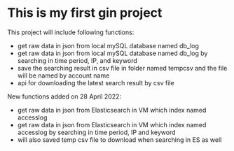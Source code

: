 # This is my first gin project
This project will include following functions:
- get raw data in json from local mySQL database named db_log
- get raw data in json from local mySQL database named db_log by searching in time period, IP, and keyword
- save the searching result in csv file in folder named tempcsv and the file will be named by account name
- api for downloading the latest search result by csv file

New functions added on 28 April 2022:
- get raw data in json from Elasticsearch in VM which index named accesslog
- get raw data in json from Elasticsearch in VM which index named accesslog by searching in time period, IP and keyword
- will also saved temp csv file to download when searching in ES as well
